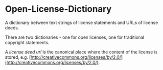Open-License-Dictionary
=======================

A dictionary between text strings of license statements and URLs of license deeds.

There are two dictionaries - one for open licenses, one for traditional copyright statements. 

A _license deed url_ is the canonical place where the content of the license is stored, e.g. [http://creativecommons.org/licenses/by/2.0/](http://creativecommons.org/licenses/by/2.0/). 
